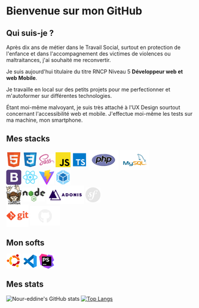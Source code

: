 # Bienvenue sur mon GitHub

## Qui suis-je ? 

Après dix ans de métier dans le Travail Social, surtout en protection de l'enfance et dans l'accompagnement des victimes de violences ou maltraitances, j'ai souhaité me reconvertir.

Je suis aujourd'hui titulaire du titre RNCP Niveau 5 <b>Développeur web et web Mobile</b>.

Je travaille en local sur des petits projets pour me perfectionner et m'autoformer sur différentes technologies.

Étant moi-même malvoyant, je suis très attaché à l'UX Design sourtout concernant l'accessibilité web et mobile. J'effectue moi-même les tests sur ma machine, mon smartphone.
## Mes stacks

<div>
<img align="center" alt="html" width="40px" src="img/html.svg" />
<img align="center" alt="css" width="40px" src="img/css3.svg" />
<img align="center" alt="sass" width="40px" src="img/sass.svg" />
<img align="center" alt="javascript" width="40px" src="img/javascript.svg" />
<img align="center" alt="typescript" width="40px" src="img/typescript.svg" />
<img align="center" alt="php" width="80px" src="img/PHP.svg" />
<img align="center" alt="mysql" width="80px" src="img/mysql.svg" />
<br>
<img align="center" alt="bootstrap" width="40px" src="img/bootstrap.svg" />
<img align="center" alt="react" width="40px" src="img/react.svg" />
<img align="center" alt="vite" width="40px" src="img/vite.svg" />
<img align="center" alt="webpack" width="40px" src="img/webpack.svg" />
<br>
<img align="center" alt="composer" width="40px" src="img/composer.svg" />
<img align="center" alt="node" width="60px" src="img/nodejs.svg" />
<img align="center" alt="adonis" width="100px" src="img/adonis.svg" />
<img align="center" alt="symfony" width="40px" src="img/symfony.svg" />
<br>
<img align="center" alt="git" width="60px" src="img/git-orange.svg" />
<img align="center" alt="github" width="80px" src="img/GitHub.svg" />
</div>

## Mon softs

<div>
<img align="center" alt="ubuntu" width="40px" src="img/Ubuntu.svg" />
<img align="center" alt="vscode=" width="40px" src="img/vscode.svg" />
<img align="center" alt="phpstorm" width="40px" src="img/phpstorm.svg" />
</div>

## Mes stats

![Nour-eddine's GitHub stats](https://github-readme-stats.vercel.app/api?username=f-nour&show_icons=true&theme=onedark&count_private=true)
[![Top Langs](https://github-readme-stats.vercel.app/api/top-langs/?username=f-nour&layout=compact&count-private=true&theme=onedark)](https://github.com/f-nour/)
